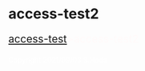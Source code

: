 # access-test2
<html lang="ja">
 <head>
  <meta charset="utf-8" />
	 

<style type="text/css">

  p {
color: #fffafa;
font-size: 1.5em;
 }

 .red {color:#ff0000;}
 .grey {color:#999999;}
 .snow {color:#fffafa;}
 .yellow {color:#ff0000; background:#ffff00;}
 .blue {color:#0000ff;}
 .white {color:#ffffff; blinking;}
 .waku {border:2px dotted #99cc66;
　　　　　　line-height: 200%;
　　　　　　padding: 10px;}

	
 #preview{
	position: relative;
	border: 3px solid #333;
	background: #444;
	padding: 5px;
	display: none;
	color: #FFF;
	text-align: center;
}

@media	screen and (min-width: 540px),
	screen and (orientation: landscape) {
   p.note { display: none; }
}

#wrap {background:none} /*PC用の背景はオフ*/
body::before {
  content:"";
  display:block;
  position:fixed;
  top:0;
  left:0;
  z-index:-1;
  width:100%;
  height:100vh;
  background:url(https://torokoid.github.io/access-test2/20210903_002.JPG) center/cover no-repeat; /*fixedをトル！*/
  -webkit-background-size:cover;/*Android4*/
  }
</style>

<link href="https://cdnjs.cloudflare.com/ajax/libs/lightbox2/2.7.1/css/lightbox.css" rel="stylesheet">
 
</head>
<body>

<p class="note">
  モバイル端末をお使いの場合は、画面を横向きにすると
  より見やすくご覧頂けます。
</p>
	
<p><a href="https://torokoid.github.io/access-test">access-test</a>>access-test2</p>
	
<!-- 表題の表示、背景黄色、流れ文字の例 -—>
<h1><span class="yellow"><marquee behavior="alternate">!!! ２０２１年9月3日、GPアンテナ、給電点高さ違い、傾きでの性能比較 !!!</marquee></span></h1>
	
<br><br><br><br><br><br><br><br><br><br><br><br><br><br><br><br><br><br><br><br><br><br><br><br><br><br><br><br><br><br><br><br><br><br><br><br><br><br><br>

<h2><span class="white">宇都宮のハムショップノードまで約10km弱の距離から、アクセステスト。</span></h2>
<a href="20210903_001.JPG" data-lightbox="abc"><img src="20210903_001.JPG" alt="サンプル画像" width="900" /></a>
<h2><span class="white">トランクリッドをノード局側に向けています。<br>屋根上のアンテナはややゲインが落ちますが、これで効果が無ければ、屋根にあげる価値なしとします。</span></h2>
<a href="20210903_003.JPG" data-lightbox="abc"><img src="20210903_003.JPG" alt="サンプル画像" width="900" /></a>
<h2><span class="white">SG7500とSG7900のカタログデータ。</span></h2>
<a href="20210903_009.JPG" data-lightbox="abc"><img src="20210903_009.JPG" alt="サンプル画像" width="900" /></a>
<a href="https://torokoid.github.io/access-test/20210831_005.png" data-lightbox="abc"><img src="https://torokoid.github.io/access-test/20210831_005.png" alt="サンプル画像" width="900" /></a>
	
<h2><span class="white">屋根上だと、S3でアクセスしました。</span></h2>
<a href="20210903_007.JPG" data-lightbox="abc"><img src="20210903_007.JPG" alt="サンプル画像" width="900" /></a>	
<h2><span class="white">アンテナを寝せた状態でのアクセステスト、流石にこれではアクセスしませんでした。</span></h2>
<a href="20210903_004.JPG" data-lightbox="abc"><img src="20210903_004.JPG" alt="サンプル画像" width="900" /></a>
<a href="20210903_005.JPG" data-lightbox="abc"><img src="20210903_005.JPG" alt="サンプル画像" width="900" /></a>
<h2><span class="white">アンテナの寝せ方を電波がノード局方向に出る様にした状態でのアクセステスト。</span></h2>
<a href="20210903_006.JPG" data-lightbox="abc"><img src="20210903_006.JPG" alt="サンプル画像" width="900" /></a>
<h2><span class="white">寝せた状態だと、S1でアクセスしました。</span></h2>
<a href="20210903_008.JPG" data-lightbox="abc"><img src="20210903_008.JPG" alt="サンプル画像" width="900" /></a>

<h2><span class="white">最後にトランクリッドのSG7900でアクセステスト<br>こちらもS1でアクセスしました。</span></h2>
	
<iframe width="560" height="315" src="https://www.youtube.com/embed/F1DE_HqGI5U" title="YouTube video player" frameborder="0" allow="accelerometer; autoplay; clipboard-write; encrypted-media; gyroscope; picture-in-picture" allowfullscreen></iframe>	

<h1><span class="yellow">結果は給電点を上げれば効果がある。<br>ただしアンテナ長さを克服するために寝るとやはりSが落ちる。<br>短いアンテナを屋根上にあげるテストはできていないが、<br>SG7500の垂直置きでもS1 → S3で、Sが2しか上がらないので、<br>短いアンテナでは期待薄。<br>結論：しばらくはトランクリッドのSG9700で行きますかね〜！。</span></h1>	
	
<br><br><br><br>
	
<h1><span class="yellow"><marquee behavior="alternate">!!! ２０２１年9月4日、短いGPアンテナのテストができていなかったので、いつもの公園で追加テスト !!!</marquee></span></h1>

<h2><span class="white">押し入れの奥から引っ張り出した、短いアンテナを屋根上に設置してテスト。</span></h2>
<a href="20210903_010.JPG" data-lightbox="abc"><img src="20210903_010.JPG" alt="サンプル画像" width="900" /></a>

<h2><span class="white">このシリーズはすでにカタログ落ちしていました。<br>ケースに表示されているスペック。</span></h2>
<a href="20210903_011.JPG" data-lightbox="abc"><img src="20210903_011.JPG" alt="サンプル画像" width="900" /></a>
<a href="20210903_012.JPG" data-lightbox="abc"><img src="20210903_012.JPG" alt="サンプル画像" width="900" /></a>
	
<h1><span class="yellow">結果はここからでは全くアクセス出来ませんでした。<br>結論：やはり、しばらくはトランクリッドのSG9700で行きますかね〜！。</span></h1>


<br><br><br><br><br><br><br><br><br><br><br><br><br><br><br><br><br><br><br><br><br><br><br><br><br><br><br><br><br><br><br><br><br><br><br><br><br><br><br>

<p align="right"><marquee direction="left" scrollamount="5" width="85%">以上、ここまでご覧いただき、ありがとうございました！ (^_^)/~hada</marquee></p>

<script src="https://code.jquery.com/jquery-1.12.4.min.js" type="text/javascript"></script>
<script src="https://cdnjs.cloudflare.com/ajax/libs/lightbox2/2.7.1/js/lightbox.min.js" type="text/javascript"></script>


<br><br>

<script type='text/javascript' src='https://torokoid.github.io/shiba/jquery.js?ver=1.12.4'></script>
<script src="https://torokoid.github.io/shiba/jquery.goup.min.js"></script>
<script src="https://torokoid.github.io/shiba/my.js"></script> 

<!-- フッタ -->
 <footer><span class="white">
 Copyright 2021/09/03 S.Hada
	 </span></footer>
